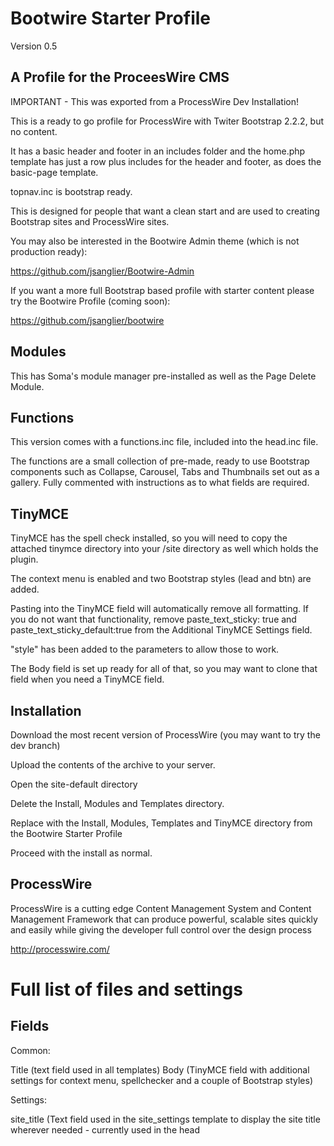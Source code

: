 Bootwire Starter Profile
========================

Version 0.5

A Profile for the ProceesWire CMS
---------------------------------

IMPORTANT - This was exported from a ProcessWire Dev Installation!

This is a ready to go profile for ProcessWire with Twiter Bootstrap 2.2.2, but no content.

It has a basic header and footer in an includes folder and the home.php template has just a row plus includes for the header and footer, as does the basic-page template.

topnav.inc is bootstrap ready.

This is designed for people that want a clean start and are used to creating Bootstrap sites and ProcessWire sites.

You may also be interested in the Bootwire Admin theme (which is not production ready):

https://github.com/jsanglier/Bootwire-Admin

If you want a more full Bootstrap based profile with starter content please try the Bootwire Profile (coming soon):

https://github.com/jsanglier/bootwire

Modules
-------

This has Soma's module manager pre-installed as well as the Page Delete Module.

Functions
---------

This version comes with a functions.inc file, included into the head.inc file. 

The functions are a small collection of pre-made, ready to use Bootstrap components such as Collapse, Carousel, Tabs and Thumbnails set out as a gallery. Fully commented with instructions as to what fields are required. 

TinyMCE
-------

TinyMCE has the spell check installed, so you will need to copy the attached tinymce directory into your /site directory as well which holds the plugin.

The context menu is enabled and two Bootstrap styles (lead and btn) are added. 

Pasting into the TinyMCE field will automatically remove all formatting. If you do not want that functionality, remove paste_text_sticky: true and paste_text_sticky_default:true from the Additional TinyMCE Settings field.

"style" has been added to the parameters to allow those to work.

The Body field is set up ready for all of that, so you may want to clone that field when you need a TinyMCE field.

Installation
------------

Download the most recent version of ProcessWire (you may want to try the dev branch)

Upload the contents of the archive to your server.

Open the site-default directory

Delete the Install, Modules and Templates directory.

Replace with the Install, Modules, Templates and TinyMCE directory from the Bootwire Starter Profile

Proceed with the install as normal.

ProcessWire
-----------

ProcessWire is a cutting edge Content Management System and Content Management Framework that can produce powerful, scalable sites quickly and easily while giving the developer full control over the design process

http://processwire.com/


Full list of files and settings
===============================

Fields
------

Common:

Title (text field used in all templates)
Body (TinyMCE field with additional settings for context menu, spellchecker and a couple of Bootstrap styles)

Settings:

site_title (Text field used in the site_settings template to display the site title wherever needed - currently used in the head <title> element)

Templates
---------

Templates without a template files:

Site-Settings-Template (used for the Site-Settings page)
blank-template (a place holder template, currently used for the Content Management page)

With a template file:

home (mandatory home template)
basic-page (currently used for the 404 page)

Pages
-----

Home
-- Content Management (hidden page for placing all pages that are not directly used in the menu)
---- Site Settings (Page for adding any common site information like title, meta description, etc)
-- 404 Page Not Found

Admin
Trash

Modules
-------

I have pre-installed these modules:

Modules Manager (I will remove this when the full version of 2.3 comes out)
Export Site Profile
Page Delete
Thumbnails



Files in the Templates Folder
-----------------------------

admin.php (Required)
home.php (Required home page)
basic-page.php (template file used for 404 page)

CSS/

* bootstrap.min.css
* bootstrap-responsive.min.css
* bootstrap-overrides.css (for adding any overrides to the main Bootstrap styles)
* site.css (for adding site specific css)
* editor.css (css for the TinyMCE editor)

img/

* glyphicons-halflings-white.png (for the Bootstrap icon system)
* glyphicons-halflings.png


includes/

* head.inc (header that includes the standard bootstrap navbar)
* foot.inc (footer that includes all javascript references)
* topnav.inc (the code for the PW standard menu)
* functions.inc (various Bootstrap functions such as carousel, collapse and a gallery layout)

js/

* jquery-1.9.1.js
* bootstrap.min.js
* bootwire.js (additional jquery - especially to correct Bootstrap thumbnail alignment)



Other Files
-----------

/tinymce - this has the spellchecker plugin for tinyMCE
/modules - some pre installed modules such as the Modules Manager, Profile Exporter, Thumbnails field and Page Delete. Please check for updates using the Module Manager

Install
-------

The installation folder
